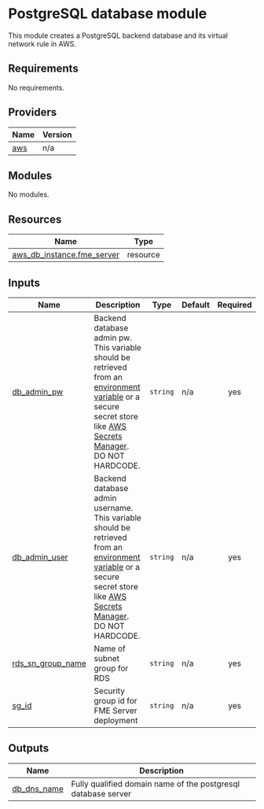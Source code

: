 # PostgreSQL database module
This module creates a PostgreSQL backend database and its virtual network rule in AWS.
<!-- BEGIN_TF_DOCS -->
## Requirements

No requirements.

## Providers

| Name                                              | Version |
|---------------------------------------------------|---------|
| <a name="provider_aws"></a> [aws](#provider\_aws) | n/a     |

## Modules

No modules.

## Resources

| Name                                                                                                                  | Type     |
|-----------------------------------------------------------------------------------------------------------------------|----------|
| [aws_db_instance.fme_server](https://registry.terraform.io/providers/hashicorp/aws/latest/docs/resources/db_instance) | resource |

## Inputs

| Name                                                                                        | Description                                                                                                                                                                                                                                                                                                                                       | Type     | Default | Required |
|---------------------------------------------------------------------------------------------|---------------------------------------------------------------------------------------------------------------------------------------------------------------------------------------------------------------------------------------------------------------------------------------------------------------------------------------------------|----------|---------|:--------:|
| <a name="input_db_admin_pw"></a> [db\_admin\_pw](#input\_db\_admin\_pw)                     | Backend database admin pw. This variable should be retrieved from an [environment variable](https://www.terraform.io/cli/config/environment-variables#tf_var_name) or a secure secret store like [AWS Secrets Manager](https://registry.terraform.io/providers/hashicorp/aws/latest/docs/resources/secretsmanager_secret). DO NOT HARDCODE.       | `string` | n/a     |   yes    |
| <a name="input_db_admin_user"></a> [db\_admin\_user](#input\_db\_admin\_user)               | Backend database admin username. This variable should be retrieved from an [environment variable](https://www.terraform.io/cli/config/environment-variables#tf_var_name) or a secure secret store like [AWS Secrets Manager](https://registry.terraform.io/providers/hashicorp/aws/latest/docs/resources/secretsmanager_secret). DO NOT HARDCODE. | `string` | n/a     |   yes    |
| <a name="input_rds_sn_group_name"></a> [rds\_sn\_group\_name](#input\_rds\_sn\_group\_name) | Name of subnet group for RDS                                                                                                                                                                                                                                                                                                                      | `string` | n/a     |   yes    |
| <a name="input_sg_id"></a> [sg\_id](#input\_sg\_id)                                         | Security group id for FME Server deployment                                                                                                                                                                                                                                                                                                       | `string` | n/a     |   yes    |

## Outputs

| Name                                                                      | Description                                                   |
|---------------------------------------------------------------------------|---------------------------------------------------------------|
| <a name="output_db_dns_name"></a> [db\_dns\_name](#output\_db\_dns\_name) | Fully qualified domain name of the postgresql database server |
<!-- END_TF_DOCS --> 